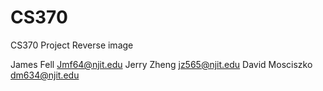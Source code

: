# CS370
CS370 Project
Reverse image


James Fell Jmf64@njit.edu 
Jerry Zheng jz565@njit.edu
David Mosciszko dm634@njit.edu
